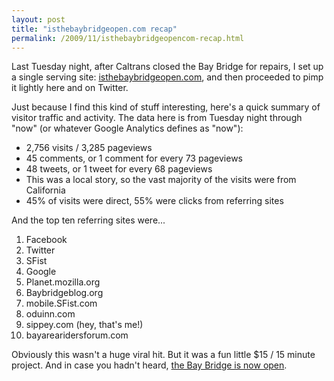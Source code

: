 ```yaml
---
layout: post
title: "isthebaybridgeopen.com recap"
permalink: /2009/11/isthebaybridgeopencom-recap.html
---
```


<p>Last Tuesday night, after Caltrans closed the Bay Bridge for repairs, I set up a single serving site:  <a href="http://isthebaybridgeopen.com/">isthebaybridgeopen.com</a>, and then proceeded to pimp it lightly here and on Twitter.  </p>

<p>Just because I find this kind of stuff interesting, here's a quick summary of visitor traffic and activity.  The data here is from Tuesday night through "now" (or whatever Google Analytics defines as "now"):</p>

<ul>
<li>2,756 visits / 3,285 pageviews</li>
<li>45 comments, or 1 comment for every 73 pageviews</li>
<li>48 tweets, or 1 tweet for every 68 pageviews</li>
<li>This was a local story, so the vast majority of the visits were from California</li>
<li>45% of visits were direct, 55% were clicks from referring sites</li>
</ul>

<p>And the top ten referring sites were...</p>

<ol>
<li>Facebook</li>
<li>Twitter</li>
<li>SFist</li>
<li>Google</li>
<li>Planet.mozilla.org</li>
<li>Baybridgeblog.org</li>
<li>mobile.SFist.com</li>
<li>oduinn.com</li>
<li>sippey.com (hey, that's me!)</li>
<li>bayarearidersforum.com</li>
</ol>

<p>Obviously this wasn't a huge viral hit.  But it was a fun little $15 / 15 minute project.  And in case you hadn't heard, <a href="http://isthebaybridgeopen.com/">the Bay Bridge is now open</a>.</p>



